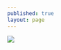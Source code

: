 ```yaml
---
published: true
layout: page
---
```



![]({{site.baseurl}}/data/images/5/atouts/05_ATOUT_POPPP_17.jpg)
